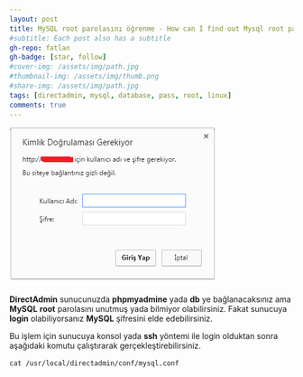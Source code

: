 ```yaml
---
layout: post
title: MySQL root parolasını öğrenme - How can I find out Mysql root password
#subtitle: Each post also has a subtitle
gh-repo: fatlan
gh-badge: [star, follow]
#cover-img: /assets/img/path.jpg
#thumbnail-img: /assets/img/thumb.png
#share-img: /assets/img/path.jpg
tags: [directadmin, mysql, database, pass, root, linux]
comments: true
---
```

![Crepe](assets/img/directadmin-mysql-root-pass/da-mysql-root-p01.png)

**DirectAdmin** sunucunuzda **phpmyadmine** yada **db** ye bağlanacaksınız ama **MySQL** **root** parolasını unutmuş yada bilmiyor olabilirsiniz. Fakat sunucuya **login** olabiliyorsanız **MySQL** şifresini elde edebilirsiniz.

Bu işlem için sunucuya konsol yada **ssh** yöntemi ile login olduktan sonra aşağıdaki komutu çalıştırarak gerçekleştirebilirsiniz.

~~~
cat /usr/local/directadmin/conf/mysql.conf
~~~

